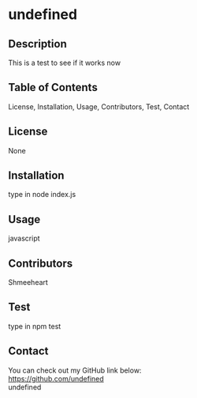 # undefined

## Description

This is a test to see if it works now

## Table of Contents

License, Installation, Usage, Contributors, Test, Contact

## License

None

## Installation

type in node index.js

## Usage

javascript

## Contributors

Shmeeheart

## Test

type in npm test

## Contact

You can check out my GitHub link below: </br>
https://github.com/undefined
<br>
undefined
</br>
